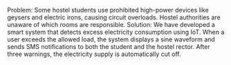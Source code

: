 Problem:  Some hostel students use prohibited high-power devices like geysers and electric irons, causing circuit overloads. 
          Hostel authorities are unaware of which rooms are responsible. 
Solution: We have developed a smart system that detects excess electricity consumption using IoT.
          When a user exceeds the allowed load, the system displays a sine waveform and sends SMS notifications to both the student and the hostel rector.
          After three warnings, the electricity supply is automatically cut off.
